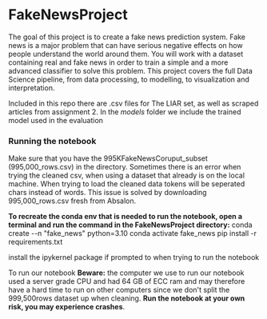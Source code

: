 # FakeNewsProject
The goal of this project is to create a fake news prediction system. Fake news is a major problem that can have serious negative effects on how people understand the world around them. You will work with a dataset containing real and fake news in order to train a simple and a more advanced classifier to solve this problem. This project covers the full Data Science pipeline, from data processing, to modelling, to visualization and interpretation.

Included in this repo there are .csv files for The LIAR set, as well as scraped articles from assignment 2. In the *models* folder we include the trained model used in the evaluation

### Running the notebook
Make sure that you have the 995KFakeNewsCoruput_subset (995,000_rows.csv) in the directory. Sometimes there is an error
when trying the cleaned csv, when using a dataset that already is on the local machine. When trying to load the cleaned data tokens will be seperated chars instead of words. This issue is solved by downloading 995,000_rows.csv fresh from Absalon. 

**To recreate the conda env that is needed to run the notebook, open a terminal and run the command in the FakeNewsProject directory:** 
conda create --n "fake_news" python=3.10
conda activate fake_news
pip install -r requirements.txt

install the ipykernel package if prompted to when trying to run the notebook

To run our notebook **Beware:** the computer we use to run our notebook used a server grade CPU and had 64 GB of ECC ram and may therefore have a hard time to run on other computers since we don't split the 999,500rows dataset up when cleaning. **Run the notebook at your own risk, you may experience crashes**.